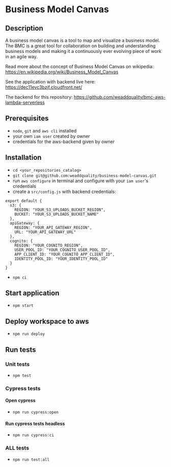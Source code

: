 # Business Model Canvas

## Description

A business model canvas is a tool to map and visualize a business model. The BMC is a great tool for
collaboration on building and understanding business models and making it a continuously ever
evolving piece of work in an agile way.

Read more about the concept of Business Model Canvas on wikipedia:
https://en.wikipedia.org/wiki/Business_Model_Canvas

See the application with backend live here: https://dec11evc3bzjf.cloudfront.net/

The backend for this repository: https://github.com/weaddquality/bmc-aws-lambda-serverless

## Prerequisites

- `node`, `git` and `aws cli` installed
- your own `iam user` created by owner
- credentials for the aws-backend given by owner

## Installation

- `cd <your_repositories_catalog>`
- `git clone git@github.com:weaddquality/business-model-canvas.git`
- run `aws configure` in terminal and configure with your `iam user`'s credentials
- create a `src/config.js` with backend credentials:

```
export default {
  s3: {
    REGION: "YOUR_S3_UPLOADS_BUCKET_REGION",
    BUCKET: "YOUR_S3_UPLOADS_BUCKET_NAME"
  },
  apiGateway: {
    REGION: "YOUR_API_GATEWAY_REGION",
    URL: "YOUR_API_GATEWAY_URL"
  },
  cognito: {
    REGION: "YOUR_COGNITO_REGION",
    USER_POOL_ID: "YOUR_COGNITO_USER_POOL_ID",
    APP_CLIENT_ID: "YOUR_COGNITO_APP_CLIENT_ID",
    IDENTITY_POOL_ID: "YOUR_IDENTITY_POOL_ID"
  }
}
```

- `npm ci`

## Start application

- `npm start`

## Deploy workspace to aws

- `npm run deploy`

## Run tests

### Unit tests

- `npm test`

### Cypress tests

#### Open cypress

- `npm run cypress:open`

#### Run cypress tests headless

- `npm run cypress:ci`

### ALL tests

- `npm run test:all`

